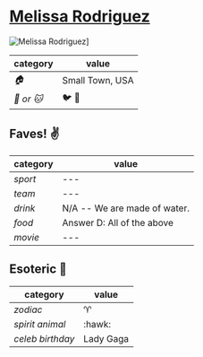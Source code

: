 # [Melissa Rodriguez](https://github.com/melrodbos)

![Melissa Rodriguez](https://avatars0.githubusercontent.com/u/12171924?v=3&s=460)]

| category | value |
|-----------|-------|
| _:house:_ | Small Town, USA |
| _:dog: or :cat:_ | :bird: :snake: |

## Faves! :v:

| category | value |
|----------|--------|
| _sport_  | --- |
| _team_   | --- |
| _drink_  | N/A -- We are made of water. |
| _food_   | Answer D: All of the above |
| _movie_  | --- |

## Esoteric :crystal_ball:

| category | value |
|----------|-------|
| _zodiac_ | :aries: |
| _spirit animal_ | :hawk: |
| _celeb birthday_ | Lady Gaga |
